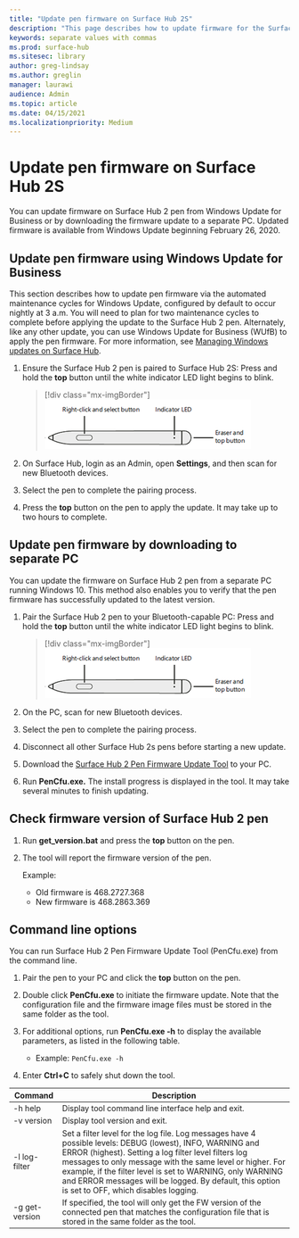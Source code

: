 ```yaml
---
title: "Update pen firmware on Surface Hub 2S"
description: "This page describes how to update firmware for the Surface Hub 2 pen."
keywords: separate values with commas
ms.prod: surface-hub
ms.sitesec: library
author: greg-lindsay
ms.author: greglin
manager: laurawi
audience: Admin
ms.topic: article
ms.date: 04/15/2021
ms.localizationpriority: Medium
---
```


# Update pen firmware on Surface Hub 2S

You can update firmware on Surface Hub 2 pen from Windows Update for Business or by downloading the firmware update to a separate PC. Updated firmware is available from Windows Update beginning February 26, 2020. 

## Update pen firmware using Windows Update for Business

This section describes how to update pen firmware via the automated maintenance cycles for Windows Update, configured by default to occur nightly at 3 a.m. You will need to plan for two maintenance cycles to complete before applying the update to the Surface Hub 2 pen. Alternately, like any other update, you can use Windows Update for Business (WUfB) to apply the pen firmware. For more information, see [Managing Windows updates on Surface Hub](manage-windows-updates-for-surface-hub.md).

1. Ensure the Surface Hub 2 pen is paired to Surface Hub 2S: Press and hold the **top** button until the white indicator LED light begins to blink.

    > [!div class="mx-imgBorder"]
    > ![Surface Hub 2 pen](images/sh2-pen-1.png)

2. On Surface Hub, login as an Admin, open **Settings**, and then scan for new Bluetooth devices.

3. Select the pen to complete the pairing process.

4. Press the **top** button on the pen to apply the update. It may take up to two hours to complete.

## Update pen firmware by downloading to separate PC

You can update the firmware on Surface Hub 2 pen from a separate PC running Windows 10. This method also enables you to verify that the pen firmware has successfully updated to the latest version.

1. Pair the Surface Hub 2 pen to your Bluetooth-capable PC: Press and hold the **top** button until the white indicator LED light begins to blink.

    > [!div class="mx-imgBorder"]
    > ![Surface Hub 2 pen](images/sh2-pen-1.png)

2. On the PC, scan for new Bluetooth devices.

3. Select the pen to complete the pairing process.

4. Disconnect all other Surface Hub 2s pens before starting a new update.

5. Download the [Surface Hub 2 Pen Firmware Update Tool](https://download.microsoft.com/download/8/3/F/83FD5089-D14E-42E3-AF7C-6FC36F80D347/Pen_Firmware_Tool.zip) to your PC.

6. Run **PenCfu.exe.** The install progress is displayed in the tool. It may take several minutes to finish updating. 


## Check firmware version of Surface Hub 2 pen

1. Run **get_version.bat** and press the **top** button on the pen.

2. The tool will report the firmware version of the pen. 

   Example:
    - Old firmware is 468.2727.368
    - New firmware is 468.2863.369

## Command line options

You can run Surface Hub 2 Pen Firmware Update Tool (PenCfu.exe) from the command line.

1. Pair the pen to your PC and click the **top** button on the pen.

2. Double click **PenCfu.exe** to initiate the firmware update. Note that the configuration file and the firmware image files must be stored in the same folder as the tool.

3. For additional options, run **PenCfu.exe -h** to display the available parameters, as listed in the following table.  

    - Example: `PenCfu.exe -h`

4. Enter **Ctrl+C** to safely shut down the tool.

 

| Command | Description |
| -------------- |---------------------------- |
| -h help        | Display tool command line interface help and exit. |
| -v version     | Display tool version and exit. |                                                       |
| -l log-filter  | Set a filter level for the log file. Log messages have 4 possible levels: DEBUG (lowest), INFO, WARNING and ERROR (highest). Setting a log filter level filters log messages to only message with the same level or higher. For example, if the filter level is set to WARNING, only WARNING and ERROR messages will be logged. By default, this option is set to OFF, which disables logging. |
| -g get-version | If specified, the tool will only get the FW version of the connected pen that matches the configuration file that is stored in the same folder as the tool.  |
